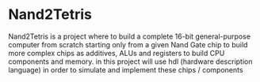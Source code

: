 # Nand2Tetris
Nand2Tetris is a project where to build a complete 16-bit general-purpose computer from scratch starting only from a given Nand Gate chip to build more complex chips as additives, ALUs and registers to build CPU components and memory. in this project will use hdl (hardware description language) in order to simulate and implement these chips / components
